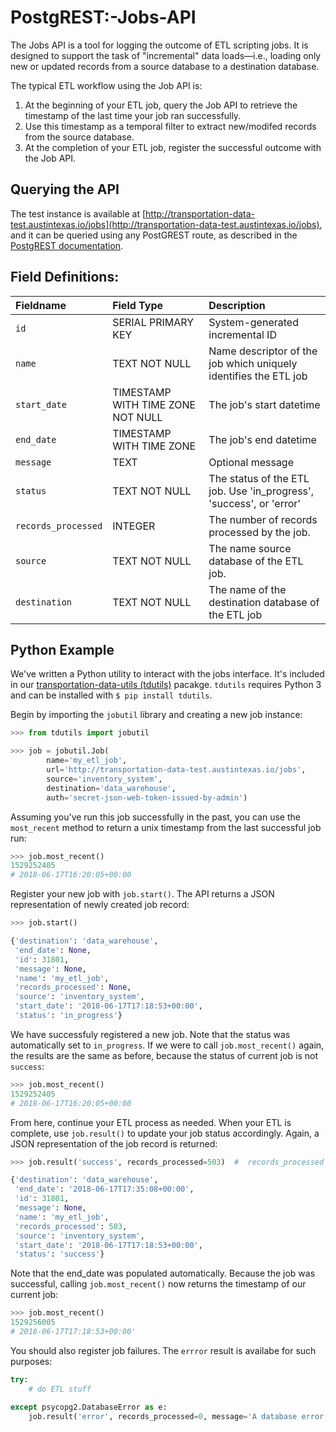 # PostgREST:-Jobs-API

The Jobs API is a tool for logging the outcome of ETL scripting jobs. It is designed to support the task of "incremental" data loads—i.e., loading only new or updated records from a source database to a destination database.

The typical ETL workflow using the Job API is:

1. At the beginning of your ETL job, query the Job API to retrieve the timestamp of the last time your job ran successfully.
2. Use this timestamp as a temporal filter to extract new/modifed records from the source database.
3. At the completion of your ETL job, register the successful outcome with the Job API.

## Querying the API

The test instance is available at [http://transportation-data-test.austintexas.io/jobs](http://transportation-data-test.austintexas.io/jobs), and it can be queried using any PostGREST route, as described in the [PostgREST documentation](http://postgrest.org/en/v5.0/api.html).

## Field Definitions:

| Fieldname | Field Type | Description |
| :--- | :--- | :--- |
| `id` | SERIAL PRIMARY KEY | System-generated incremental ID |
| `name` | TEXT NOT NULL | Name descriptor of the job which uniquely identifies the ETL job |
| `start_date` | TIMESTAMP WITH TIME ZONE NOT NULL | The job's start datetime |
| `end_date` | TIMESTAMP WITH TIME ZONE | The job's end datetime |
| `message` | TEXT | Optional message |
| `status` | TEXT NOT NULL | The status of the ETL job. Use 'in\_progress', 'success', or 'error' |
| `records_processed` | INTEGER | The number of records processed by the job. |
| `source` | TEXT NOT NULL | The name source database of the ETL job. |
| `destination` | TEXT NOT NULL | The name of the destination database of the ETL job |

## Python Example

We've written a Python utility to interact with the jobs interface. It's included in our [transportation-data-utils \(tdutils\)](http://github.com/cityofaustin/transportation-data-utils) pacakge. `tdutils` requires Python 3 and can be installed with `$ pip install tdutils`.

Begin by importing the `jobutil` library and creating a new job instance:

```python
>>> from tdutils import jobutil

>>> job = jobutil.Job(
        name='my_etl_job',
        url='http://transportation-data-test.austintexas.io/jobs',
        source='inventory_system',
        destination='data_warehouse',
        auth='secret-json-web-token-issued-by-admin')
```

Assuming you've run this job successfully in the past, you can use the `most_recent` method to return a unix timestamp from the last successful job run:

```python
>>> job.most_recent()
1529252405
# 2018-06-17T16:20:05+00:00
```

Register your new job with `job.start()`. The API returns a JSON representation of newly created job record:

```python
>>> job.start()

{'destination': 'data_warehouse',
 'end_date': None,
 'id': 31801,
 'message': None,
 'name': 'my_etl_job',
 'records_processed': None,
 'source': 'inventory_system',
 'start_date': '2018-06-17T17:18:53+00:00',
 'status': 'in_progress'}
```

We have successfuly registered a new job. Note that the status was automatically set to `in_progress`. If we were to call `job.most_recent()` again, the results are the same as before, because the status of current job is not `success`:

```python
>>> job.most_recent()
1529252405
# 2018-06-17T16:20:05+00:00
```

From here, continue your ETL process as needed. When your ETL is complete, use `job.result()` to update your job status accordingly. Again, a JSON representation of the job record is returned:

```python
>>> job.result('success', records_processed=503)  #  records_processed is optional, but preferred

{'destination': 'data_warehouse',
 'end_date': '2018-06-17T17:35:08+00:00',
 'id': 31801,
 'message': None,
 'name': 'my_etl_job',
 'records_processed': 503,
 'source': 'inventory_system',
 'start_date': '2018-06-17T17:18:53+00:00',
 'status': 'success'}
```

Note that the end\_date was populated automatically. Because the job was successful, calling `job.most_recent()` now returns the timestamp of our current job:

```python
>>> job.most_recent()
1529256005
# 2018-06-17T17:18:53+00:00'
```

You should also register job failures. The `errror` result is availabe for such purposes:

```python
try:
    # do ETL stuff

except psycopg2.DatabaseError as e:
    job.result('error', records_processed=0, message='A database error occured.')
```

